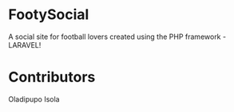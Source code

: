 # FootySocial

A social site for football lovers created using the PHP framework - LARAVEL!

# Contributors

Oladipupo Isola

